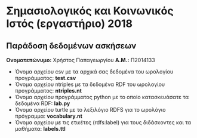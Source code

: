# Σημασιολογικός και Κοινωνικός Ιστός (εργαστήριο) 2018
## Παράδοση δεδομένων ασκήσεων

**Ονοματεπώνυμο:** Χρήστος Παπαγεωργίου
**Α.Μ.:** Π2014133

* Όνομα αρχείου csv με τα αρχικά σας δεδομένα του ωρολογίου προγράμματος: **test.csv**
* Όνομα αρχείου ntriples με τα δεδομένα RDF του ωρολογίου προγράμματος: **ntriples.nt**
* Όνομα αρχείου προγράμματος python με το οποίο κατασκευάσατε τα δεδομένα RDF: **lab.py**
* Όνομα αρχείου turtle με το λεξιλόγιο RDFS για το ωρολόγιο πρόγραμμα: **vocabulary.nt**
* Όνομα αρχείου με τις ετικέτες (rdfs:label) για τους διδάσκοντες και τα μαθήματα: **labels.ttl**


